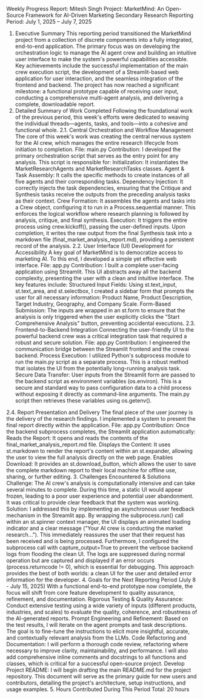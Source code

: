 Weekly Progress Report: Mitesh Singh
Project: MarketMind: An Open-Source Framework for AI-Driven Marketing Secondary Research
Reporting Period: July 1, 2025 – July 7, 2025
1. Executive Summary
This reporting period transitioned the MarketMind project from a collection of discrete components into a fully integrated, end-to-end application. The primary focus was on developing the orchestration logic to manage the AI agent crew and building an intuitive user interface to make the system's powerful capabilities accessible. Key achievements include the successful implementation of the main crew execution script, the development of a Streamlit-based web application for user interaction, and the seamless integration of the frontend and backend. The project has now reached a significant milestone: a functional prototype capable of receiving user input, conducting a comprehensive multi-agent analysis, and delivering a complete, downloadable report.
2. Detailed Summary of Work Completed
Following the foundational work of the previous period, this week's efforts were dedicated to weaving the individual threads—agents, tasks, and tools—into a cohesive and functional whole.
2.1. Central Orchestration and Workflow Management
The core of this week's work was creating the central nervous system for the AI crew, which manages the entire research lifecycle from initiation to completion.
File: main.py
Contribution: I developed the primary orchestration script that serves as the entry point for any analysis. This script is responsible for:
Initialization: It instantiates the MarketResearchAgents and MarketResearchTasks classes.
Agent & Task Assembly: It calls the specific methods to create instances of all five agents and their corresponding tasks.
Dependency Injection: It correctly injects the task dependencies, ensuring that the Critique and Synthesis tasks receive the outputs from the preceding analysis tasks as their context.
Crew Formation: It assembles the agents and tasks into a Crew object, configuring it to run in a Process.sequential manner. This enforces the logical workflow where research planning is followed by analysis, critique, and final synthesis.
Execution: It triggers the entire process using crew.kickoff(), passing the user-defined inputs. Upon completion, it writes the raw output from the final Synthesis task into a markdown file (final\_market\_analysis\_report.md), providing a persistent record of the analysis.
2.2. User Interface (UI) Development for Accessibility
A key goal of MarketMind is to democratize access to marketing AI. To this end, I developed a simple yet effective web interface.
File: app.py
Contribution: I built a complete user-facing application using Streamlit. This UI abstracts away all the backend complexity, presenting the user with a clean and intuitive interface. The key features include:
Structured Input Fields: Using st.text\_input, st.text\_area, and st.selectbox, I created a sidebar form that prompts the user for all necessary information: Product Name, Product Description, Target Industry, Geography, and Company Scale.
Form-Based Submission: The inputs are wrapped in an st.form to ensure that the analysis is only triggered when the user explicitly clicks the "Start Comprehensive Analysis" button, preventing accidental executions.
2.3. Frontend-to-Backend Integration
Connecting the user-friendly UI to the powerful backend crew was a critical integration task that required a robust and secure solution.
File: app.py
Contribution: I engineered the communication bridge between the Streamlit frontend and the crewai backend.
Process Execution: I utilized Python's subprocess module to run the main.py script as a separate process. This is a robust method that isolates the UI from the potentially long-running analysis task.
Secure Data Transfer: User inputs from the Streamlit form are passed to the backend script as environment variables (os.environ). This is a secure and standard way to pass configuration data to a child process without exposing it directly as command-line arguments. The main.py script then retrieves these variables using os.getenv().











2.4. Report Presentation and Delivery
The final piece of the user journey is the delivery of the research findings. I implemented a system to present the final report directly within the application.
File: app.py
Contribution: Once the backend subprocess completes, the Streamlit application automatically:
Reads the Report: It opens and reads the contents of the final\_market\_analysis\_report.md file.
Displays the Content: It uses st.markdown to render the report's content within an st.expander, allowing the user to view the full analysis directly on the web page.
Enables Download: It provides an st.download\_button, which allows the user to save the complete markdown report to their local machine for offline use, sharing, or further editing.
3. Challenges Encountered & Solutions
Challenge: The AI crew's analysis is computationally intensive and can take several minutes to complete. During this time, a static UI would appear frozen, leading to a poor user experience and potential user abandonment. It was critical to provide clear feedback that the system was working.
Solution: I addressed this by implementing an asynchronous user feedback mechanism in the Streamlit app.
By wrapping the subprocess.run() call within an st.spinner context manager, the UI displays an animated loading indicator and a clear message ("Your AI crew is conducting the market research..."). This immediately reassures the user that their request has been received and is being processed.
Furthermore, I configured the subprocess call with capture\_output=True to prevent the verbose backend logs from flooding the clean UI. The logs are suppressed during normal operation but are captured and displayed if an error occurs (process.returncode != 0), which is essential for debugging. This approach provides the best of both worlds: a clean UI for the user and detailed error information for the developer.
4. Goals for the Next Reporting Period (July 8 - July 15, 2025)
With a functional end-to-end prototype now complete, the focus will shift from core feature development to quality assurance, refinement, and documentation.
Rigorous Testing & Quality Assurance: Conduct extensive testing using a wide variety of inputs (different products, industries, and scales) to evaluate the quality, coherence, and robustness of the AI-generated reports.
Prompt Engineering and Refinement: Based on the test results, I will iterate on the agent prompts and task descriptions. The goal is to fine-tune the instructions to elicit more insightful, accurate, and contextually relevant analysis from the LLMs.
Code Refactoring and Documentation: I will perform a thorough code review, refactoring where necessary to improve clarity, maintainability, and performance. I will also add comprehensive inline comments and docstrings to all functions and classes, which is critical for a successful open-source project.
Develop Project README: I will begin drafting the main README.md for the project repository. This document will serve as the primary guide for new users and contributors, detailing the project's architecture, setup instructions, and usage examples.
5. Hours Contributed During This Period
Total: 20 hours